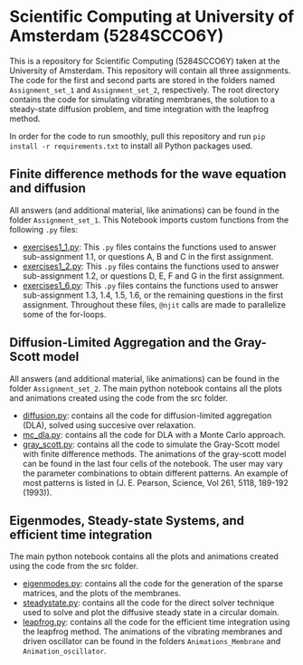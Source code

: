 # Scientific Computing at University of Amsterdam (5284SCCO6Y)
This is a repository for Scientific Computing (5284SCCO6Y) taken at the University of Amsterdam. This repository will contain all three assignments. 
The code for the first and second parts are stored in the folders named `Assignment_set_1` and `Assignment_set_2`, respectively. The root directory contains the code for simulating vibrating membranes, the solution to a steady-state diffusion problem, and time integration with the leapfrog method.

In order for the code to run smoothly, pull this repository and run `pip install -r requirements.txt` to install all Python packages used.

## Finite difference methods for the wave equation and diffusion
All answers (and additional material, like animations) can be found in the folder `Assignment_set_1`.
This Notebook imports custom functions from the following `.py` files:
*  [exercises1_1.py](src/exercise1_1.py): This `.py` files contains the functions used to answer sub-assignment 1.1, or questions A, B and C in the first assignment.
*  [exercises1_2.py](src/exercise1_2.py): This `.py` files contains the functions used to answer sub-assignment 1.2, or questions D, E, F and G in the first assignment.
*  [exercises1_6.py](src/exercise1_6.py): This `.py` files contains the functions used to answer sub-assignment 1.3, 1.4, 1.5, 1.6, or the remaining questions in the first assignment.
Throughout these files, `@njit` calls are made to parallelize some of the for-loops.

## Diffusion-Limited Aggregation and the Gray-Scott model
All answers (and additional material, like animations) can be found in the folder `Assignment_set_2`.
The main python notebook contains all the plots and animations created using the code from the src folder.
*  [diffusion.py](src/diffusion.py): contains all the code for diffusion-limited aggregation (DLA), solved using succesive over relaxation.
*  [mc_dla.py](src/mc_dla.py): contains all the code for DLA with a Monte Carlo approach.
*  [gray_scott.py](src/gray_scott.py): contains all the code to simulate the Gray-Scott model with finite difference methods.
The animations of the gray-scott model can be found in the last four cells of the notebook. The user may vary the parameter combinations to obtain different patterns. An example of most patterns is listed in (J. E. Pearson, Science, Vol 261, 5118, 189-192 (1993)). 

## Eigenmodes, Steady-state Systems, and efficient time integration
The main python notebook contains all the plots and animations created using the code from the src folder.
*  [eigenmodes.py](src/eigenmodes.py): contains all the code for the generation of the sparse matrices, and the plots of the membranes.
*  [steadystate.py](src/steadystate.py): contains all the code for the direct solver technique used to solve and plot the diffusive steady state in a circular domain.
*  [leapfrog.py](src/leapfrog.py): contains all the code for the efficient time integration using the leapfrog method.
The animations of the vibrating membranes and driven oscillator can be found in the folders `Animations_Membrane` and `Animation_oscillator`.
